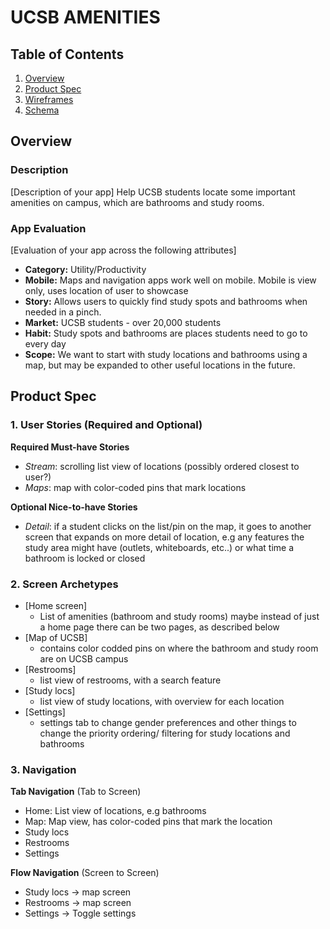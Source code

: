 
# UCSB AMENITIES

## Table of Contents
1. [Overview](#Overview)
1. [Product Spec](#Product-Spec)
1. [Wireframes](#Wireframes)
2. [Schema](#Schema)

## Overview
### Description
[Description of your app]
Help UCSB students locate some important amenities on campus, which are bathrooms and study rooms. 

### App Evaluation
[Evaluation of your app across the following attributes]
- **Category:** Utility/Productivity
- **Mobile:** Maps and navigation apps work well on mobile. Mobile is view only, uses location of user to showcase  
- **Story:** Allows users to quickly find study spots and bathrooms when needed in a pinch.  
- **Market:** UCSB students - over 20,000 students
- **Habit:** Study spots and bathrooms are places students need to go to every day
- **Scope:** We want to start with study locations and bathrooms using a map, but may be expanded to other useful locations in the future. 

## Product Spec

### 1. User Stories (Required and Optional)

**Required Must-have Stories**

* *Stream*: scrolling list view of locations (possibly ordered closest to user?)
* *Maps*: map with color-coded pins that mark locations 

**Optional Nice-to-have Stories**

* *Detail*: if a student clicks on the list/pin on the map, it goes to another screen that expands on more detail of location, e.g any features the study area might have (outlets, whiteboards, etc..) or what time a bathroom is locked or closed 

### 2. Screen Archetypes

* [Home screen]
   * List of amenities (bathroom and study rooms) maybe instead of just a home page there can be two pages, as described below
* [Map of UCSB]
   * contains color codded pins on where the bathroom and study room are on UCSB campus
* [Restrooms]
   * list view of restrooms, with a search feature
* [Study locs]
   * list view of study locations, with overview for each location 
* [Settings]
   * settings tab to change gender preferences and other things to change the priority ordering/ filtering for study locations and bathrooms

### 3. Navigation

**Tab Navigation** (Tab to Screen)

* Home: List view of locations, e.g bathrooms
* Map: Map view, has color-coded pins that mark the location 
* Study locs 
* Restrooms
* Settings

**Flow Navigation** (Screen to Screen)
* Study locs -> map screen
* Restrooms -> map screen 
* Settings -> Toggle settings
